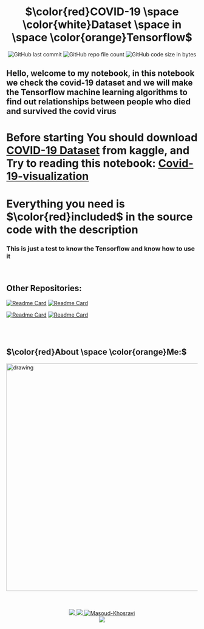 <div align="center">

# $\color{red}COVID-19 \space \color{white}Dataset \space in \space \color{orange}Tensorflow$

![GitHub last commit](https://img.shields.io/github/last-commit/Masoud-Khosravi/Tensorflow-Covid-19)
![GitHub repo file count](https://img.shields.io/github/directory-file-count/Masoud-Khosravi/Tensorflow-Covid-19)
![GitHub code size in bytes](https://img.shields.io/github/languages/code-size/Masoud-Khosravi/Tensorflow-Covid-19)

</div>

## Hello, welcome to my notebook, in this notebook  we check the  covid-19 dataset and we will make the Tensorflow machine learning algorithms to find out relationships between people who died and survived the covid virus

# Before starting You should download [COVID-19 Dataset](https://www.kaggle.com/datasets/meirnizri/covid19-dataset) from kaggle,  and Try to reading this notebook: [Covid-19-visualization](https://www.kaggle.com/code/kaanxtr/covid-19-visualization-and-machine-learning#Conclusion) 


# Everything you need is $\color{red}included$ in the source code with the description

### This is just a test to know the Tensorflow and know how to use it
<br/>

## Other Repositories:
[![Readme Card](https://github-readme-stats.vercel.app/api/pin/?username=masoud-khosravi&repo=SQL-Python)](https://github.com/Masoud-Khosravi/SQL-Python)
[![Readme Card](https://github-readme-stats.vercel.app/api/pin/?username=masoud-khosravi&repo=Tensorflow-Covid-19)](https://github.com/Masoud-Khosravi/Tensorflow-Covid-19)

[![Readme Card](https://github-readme-stats.vercel.app/api/pin/?username=masoud-khosravi&repo=Machine-Learning)](https://github.com/Masoud-Khosravi/Machine-Learning)
[![Readme Card](https://github-readme-stats.vercel.app/api/pin/?username=masoud-khosravi&repo=Stock-Markets)](https://github.com/Masoud-Khosravi/Stock-Markets)

<br/>
<br/>
<div align="left">

## $\color{red}About \space \color{orange}Me:$
<a href="https://github.com/Masoud-Khosravi">
  <img src="https://user-images.githubusercontent.com/121137036/210107231-0ae2f150-bb07-4e53-a2e2-a006b9b799e4.gif" alt="drawing" style="width:600px;"/>
</a>
<br/>
<br/>

</div>
<p align="center">
  <br/>
  <a href="https://www.linkedin.com/in/masoudkhosravi/">
      <img src="https://img.shields.io/badge/-Linkedin-blue?style=flat-square&logo=linkedin">
  </a>
  <a href="mailto:masoudkh.new@gmail.com">
      <img src="https://img.shields.io/badge/-Email-red?style=flat-square&logo=gmail&logoColor=white">
  </a>
  <a href="https://github.com/Masoud-Khosravi">
     <img src="https://komarev.com/ghpvc/?username=masoud-khosravi&label=Visitors&color=0e75b6&style=flat" alt="Masoud-Khosravi" />
  </a>
  <br/>
  <a href="https://github.com/Masoud-Khosravi">
      <img src="https://github-stats-alpha.vercel.app/api?username=masoud-khosravi&cc=22272e&tc=37BCF6&ic=fff&bc=0000" /> 
  <!---  
      <img src="https://github-readme-stats.vercel.app/api?username=masoud-khosravi&show_icons=true&hide=issues,contribs&theme=react&hide_border=true" />
  -->
    
  </a>
  
</p>
